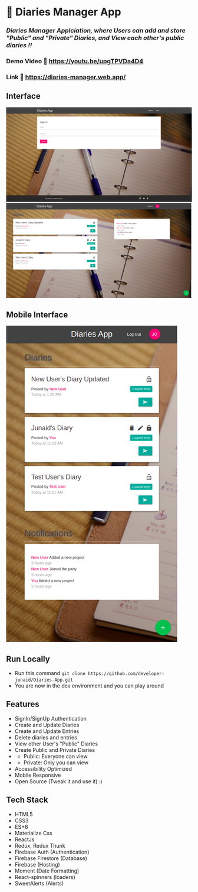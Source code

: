 # :closed_book: Diaries Manager App

### _Diaries Manager Applciation, where Users can add and store "Public" and "Private" Diaries, and View each other's public diaries !!_

### Demo Video :link: https://youtu.be/upgTPVDa4D4

### Link :link: https://diaries-manager.web.app/

## Interface

<img src='./projectImages/diariesHome.png/' />
<img src='./projectImages/diariesDashboard.png/' />

## Mobile Interface

<img src='./projectImages/diariesMobile.png/' />

## Run Locally

- Run this command `git clone https://github.com/developer-junaid/Diaries-App.git`
- You are now in the dev environment and you can play around

## Features

- SignIn/SignUp Authentication
- Create and Update Diaries
- Create and Update Entries
- Delete diaries and entries
- View other User's "Public" Diaries
- Create Public and Private Diaries
- - Public: Everyone can view
- - Private: Only you can view
- Accessibility Optimized
- Mobile Responsive
- Open Source (Tweak it and use it) :)

## Tech Stack

- HTML5
- CSS3
- ES+6
- Materialize Css
- ReactJs
- Redux, Redux Thunk
- Firebase Auth (Authentication)
- Firebase Firestore (Database)
- Firebase (Hosting)
- Moment (Date Formatting)
- React-spinners (loaders)
- SweetAlerts (Alerts)
